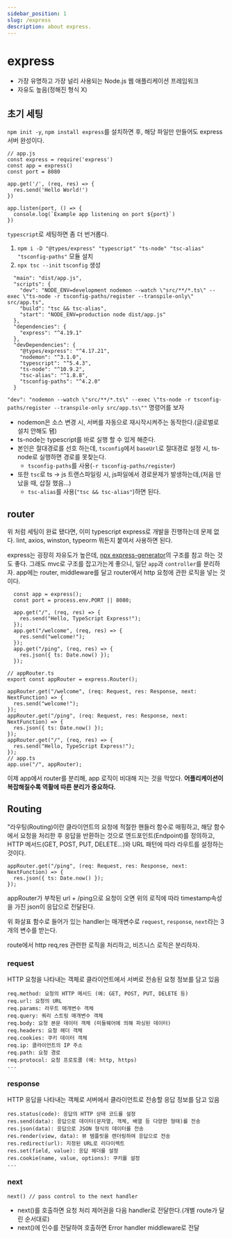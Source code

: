 ```yaml
---
sidebar_position: 1
slug: /express
description: about express.
---
```


# express

- 가장 유명하고 가장 널리 사용되는 Node.js 웹 애플리케이션 프레임워크
- 자유도 높음(정해진 형식 X)

## 초기 세팅

`npm init -y`, `npm install express`를 설치하면 후, 해당 파일만 만들어도 express 서버 완성이다.

```
// app.js
const express = require('express')
const app = express()
const port = 8080

app.get('/', (req, res) => {
  res.send('Hello World!')
})

app.listen(port, () => {
  console.log(`Example app listening on port ${port}`)
})
```

`typescript`로 세팅하면 좀 더 번거롭다.

1. `npm i -D "@types/express" "typescript" "ts-node" "tsc-alias" "tsconfig-paths"` 모듈 설치
2. `npx tsc --init` `tsconfig` 생성

```
  "main": "dist/app.js",
  "scripts": {
    "dev": "NODE_ENV=development nodemon --watch \"src/**/*.ts\" --exec \"ts-node -r tsconfig-paths/register --transpile-only\" src/app.ts",
    "build": "tsc && tsc-alias",
    "start": "NODE_ENV=production node dist/app.js"
  },
  "dependencies": {
    "express": "^4.19.1"
  },
  "devDependencies": {
    "@types/express": "^4.17.21",
    "nodemon": "^3.1.0",
    "typescript": "^5.4.3",
    "ts-node": "^10.9.2",
    "tsc-alias": "^1.8.8",
    "tsconfig-paths": "^4.2.0"
  }
```

`"dev": "nodemon --watch \"src/**/*.ts\" --exec \"ts-node -r tsconfig-paths/register --transpile-only src/app.ts\""` 명령어를 보자

- nodemon은 소스 변경 시, 서버를 자동으로 재시작시켜주는 동작한다.(글로벌로 설치 안해도 됌)
- ts-node는 typescript를 바로 실행 할 수 있게 해준다.
- 본인은 절대경로를 선호 하는데, `tsconfig`에서 `baseUrl`로 절대경로 설정 시, ts-node로 실행하면 경로를 못찾는다.
  - `tsconfig-paths`를 사용(`-r tsconfig-paths/register`)
- 또한 `tsc`로 ts -> js 트랜스파일링 시, js파일에서 경로문제가 발생하는데,(처음 만났을 때, 삽질 했음...)
  - `tsc-alias`를 사용(`"tsc && tsc-alias"`)하면 된다.

## router

위 처럼 세팅이 완료 됐다면, 이미 typescript express로 개발을 진행하는데 문제 없다.
lint, axios, winston, typeorm 뭐든지 붙여서 사용하면 된다.

express는 굉장히 자유도가 높은데, [npx express-generator](https://expressjs.com/en/starter/generator.html)의 구조를 참고 하는 것도 좋다.
그래도 mvc로 구조를 잡고가는게 좋으니, 일단 `app`과 `controller`를 분리하자.
app에는 router, middleware를 달고 router에서 http 요청에 관한 로직을 넣는 것이다.

```typescripts
  const app = express();
  const port = process.env.PORT || 8080;

  app.get("/", (req, res) => {
    res.send("Hello, TypeScript Express!");
  });
  app.get("/welcome", (req, res) => {
    res.send("welcome!");
  });
  app.get("/ping", (req, res) => {
    res.json({ ts: Date.now() });
  });
```

```typescripts
// appRouter.ts
export const appRouter = express.Router();

appRouter.get("/welcome", (req: Request, res: Response, next: NextFunction) => {
  res.send("welcome!");
});
appRouter.get("/ping", (req: Request, res: Response, next: NextFunction) => {
  res.json({ ts: Date.now() });
});
appRouter.get("/", (req, res) => {
  res.send("Hello, TypeScript Express!");
});
// app.ts
app.use("/", appRouter);
```

이제 app에서 router를 분리해, app 로직이 비대해 지는 것을 막았다.
**어플리케이션이 복잡해질수록 역활에 따른 분리가 중요하다.**

## Routing

"라우팅(Routing)이란 클라이언트의 요청에 적절한 핸들러 함수로 매핑하고, 해당 함수에서 요청을 처리한 후 응답을 반환하는 것으로 엔드포인트(Endpoint)를 정의하고, HTTP 메서드(GET, POST, PUT, DELETE...)와 URL 패턴에 따라 라우트를 설정하는 것이다.

```typescripts
appRouter.get("/ping", (req: Request, res: Response, next: NextFunction) => {
  res.json({ ts: Date.now() });
});
```

appRouter가 부착된 url + /ping으로 요청이 오면 위의 로직에 따라 timestamp속성을 가진 json이 응답으로 전달된다.

위 화살표 함수로 들어가 있는 handler는 매개변수로 `request`, `response`, `next`라는 3개의 변수를 받는다.

route에서 http req,res 관련한 로직을 처리하고, 비즈니스 로직은 분리하자.

### request

HTTP 요청을 나타내는 객체로 클라이언트에서 서버로 전송된 요청 정보를 담고 있음

```
req.method: 요청의 HTTP 메서드 (예: GET, POST, PUT, DELETE 등)
req.url: 요청의 URL
req.params: 라우트 매개변수 객체
req.query: 쿼리 스트링 매개변수 객체
req.body: 요청 본문 데이터 객체 (미들웨어에 의해 파싱된 데이터)
req.headers: 요청 헤더 객체
req.cookies: 쿠키 데이터 객체
req.ip: 클라이언트의 IP 주소
req.path: 요청 경로
req.protocol: 요청 프로토콜 (예: http, https)
...
```

### response

HTTP 응답을 나타내는 객체로 서버에서 클라이언트로 전송할 응답 정보를 담고 있음

```
res.status(code): 응답의 HTTP 상태 코드를 설정
res.send(data): 응답으로 데이터(문자열, 객체, 배열 등 다양한 형태)를 전송
res.json(data): 응답으로 JSON 형식의 데이터를 전송
res.render(view, data): 뷰 템플릿을 렌더링하여 응답으로 전송
res.redirect(url): 지정된 URL로 리다이렉트
res.set(field, value): 응답 헤더를 설정
res.cookie(name, value, options): 쿠키를 설정
...
```

### next

`next() // pass control to the next handler`

- next()를 호출하면 요청 처리 제어권을 다음 handler로 전달한다.(개별 route가 달린 순서대로)
- next()에 인수를 전달하여 호출하면 Error handler middleware로 전달
